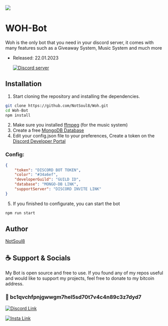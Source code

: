 ![](https://cdn.discordapp.com/attachments/1049058809538162710/1066755018503499806/ayana_avatar.png)

# WOH-Bot
Woh is the only bot that you need in your discord server, it comes with many features such as a Giveaway System, Music System and much more
- Released: 22.01.2023

	<a href="https://discord.gg/FGQPgPaNKr">
		<img src="https://canary.discordapp.com/api/guilds/999373116918743100/embed.png" alt="Discord server" alt="Discord server">
	</a>
</p>

## Installation

1. Start cloning the repository and installing the dependencies.
```bash
git clone https://github.com/NotSoul8/Woh.git
cd Woh-Bot
npm install
```
2. Make sure you installed [ffmpeg](https://ffmpeg.org/) (for the music system)
3. Create a free [MongoDB Database](https://www.mongodb.com/)
4. Edit your config.json file to your preferences, Create a token on the [Discord Developer Portal](https://discord.com/developers/applications)
### Config:
```json
{
    "token": "DISCORD BOT TOKEN",
    "color": "#34a6ef",
    "developerGuild": "GUILD ID",
    "database": "MONGO-DB LINK",
    "supportServer": "DISCORD INVITE LINK"
}
```
5. If you finished to configurate, you can start the bot
```bash
npm run start
```

## Author
[NotSoul8](https://github.com/NotSoul8)

## ☕️ Support & Socials
My Bot is open source and free to use. If you found any of my repos useful and would like to support my projects, feel free to donate to my bitcoin address.

### 🔗 bc1qvchfpnjgwwgm7hel5sd70t7v4c4n89c3z7dyd7

[![Discord Link](https://cdn.discordapp.com/attachments/1049058809538162710/1066756795537821746/62a07b53139aec4c1fd07771_discord-logo.png)](https://discord.gg/FGQPgPaNKr)

[![Insta Link](https://cdn.discordapp.com/attachments/1049058809538162710/1066757570724909106/Instagram-users-irked-with-the-new-update.jpg)](https://www.instagram.com/maybe.itskritagya/)
